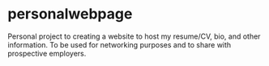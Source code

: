 # personalwebpage
Personal project to creating a website to host my resume/CV, bio, and other information. To be used for networking purposes and to share with prospective employers.  
